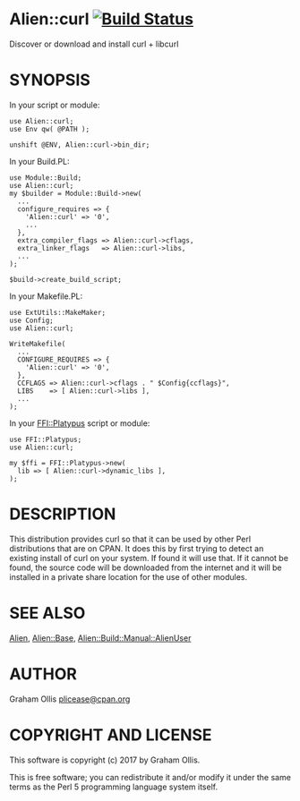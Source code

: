 # Alien::curl [![Build Status](https://secure.travis-ci.org/plicease/Alien-curl.png)](http://travis-ci.org/plicease/Alien-curl)

Discover or download and install curl + libcurl

# SYNOPSIS

In your script or module:

    use Alien::curl;
    use Env qw( @PATH );
    
    unshift @ENV, Alien::curl->bin_dir;

In your Build.PL:

    use Module::Build;
    use Alien::curl;
    my $builder = Module::Build->new(
      ...
      configure_requires => {
        'Alien::curl' => '0',
        ...
      },
      extra_compiler_flags => Alien::curl->cflags,
      extra_linker_flags   => Alien::curl->libs,
      ...
    );
    
    $build->create_build_script;

In your Makefile.PL:

    use ExtUtils::MakeMaker;
    use Config;
    use Alien::curl;
    
    WriteMakefile(
      ...
      CONFIGURE_REQUIRES => {
        'Alien::curl' => '0',
      },
      CCFLAGS => Alien::curl->cflags . " $Config{ccflags}",
      LIBS    => [ Alien::curl->libs ],
      ...
    );

In your [FFI::Platypus](https://metacpan.org/pod/FFI::Platypus) script or module:

    use FFI::Platypus;
    use Alien::curl;
    
    my $ffi = FFI::Platypus->new(
      lib => [ Alien::curl->dynamic_libs ],
    );

# DESCRIPTION

This distribution provides curl so that it can be used by other 
Perl distributions that are on CPAN.  It does this by first trying to 
detect an existing install of curl on your system.  If found it 
will use that.  If it cannot be found, the source code will be downloaded
from the internet and it will be installed in a private share location
for the use of other modules.

# SEE ALSO

[Alien](https://metacpan.org/pod/Alien), [Alien::Base](https://metacpan.org/pod/Alien::Base), [Alien::Build::Manual::AlienUser](https://metacpan.org/pod/Alien::Build::Manual::AlienUser)

# AUTHOR

Graham Ollis <plicease@cpan.org>

# COPYRIGHT AND LICENSE

This software is copyright (c) 2017 by Graham Ollis.

This is free software; you can redistribute it and/or modify it under
the same terms as the Perl 5 programming language system itself.
